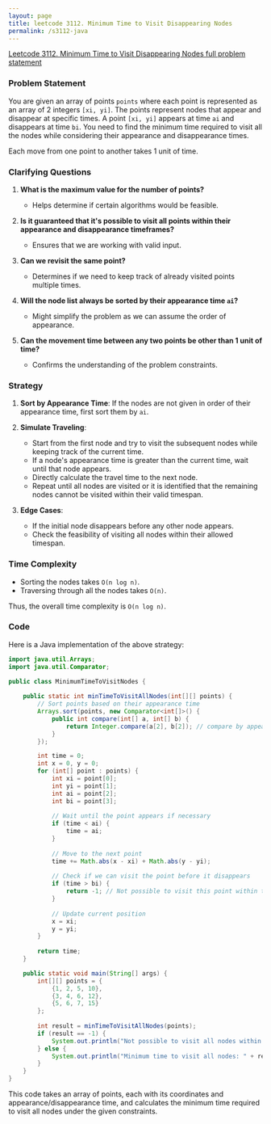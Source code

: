 ```yaml
---
layout: page
title: leetcode 3112. Minimum Time to Visit Disappearing Nodes
permalink: /s3112-java
---
```

[Leetcode 3112. Minimum Time to Visit Disappearing Nodes full problem statement](https://algoadvance.github.io/algoadvance/l3112)
### Problem Statement

You are given an array of points `points` where each point is represented as an array of 2 integers `[xi, yi]`. The points represent nodes that appear and disappear at specific times. A point `[xi, yi]` appears at time `ai` and disappears at time `bi`. You need to find the minimum time required to visit all the nodes while considering their appearance and disappearance times.

Each move from one point to another takes 1 unit of time.

### Clarifying Questions

1. **What is the maximum value for the number of points?**
   - Helps determine if certain algorithms would be feasible.

2. **Is it guaranteed that it's possible to visit all points within their appearance and disappearance timeframes?**
   - Ensures that we are working with valid input.

3. **Can we revisit the same point?**
   - Determines if we need to keep track of already visited points multiple times.

4. **Will the node list always be sorted by their appearance time `ai`?**
   - Might simplify the problem as we can assume the order of appearance.

5. **Can the movement time between any two points be other than 1 unit of time?**
   - Confirms the understanding of the problem constraints.

### Strategy

1. **Sort by Appearance Time**: If the nodes are not given in order of their appearance time, first sort them by `ai`.

2. **Simulate Traveling**:
   - Start from the first node and try to visit the subsequent nodes while keeping track of the current time.
   - If a node's appearance time is greater than the current time, wait until that node appears.
   - Directly calculate the travel time to the next node.
   - Repeat until all nodes are visited or it is identified that the remaining nodes cannot be visited within their valid timespan.

3. **Edge Cases**:
   - If the initial node disappears before any other node appears.
   - Check the feasibility of visiting all nodes within their allowed timespan.

### Time Complexity

- Sorting the nodes takes `O(n log n)`.
- Traversing through all the nodes takes `O(n)`.

Thus, the overall time complexity is `O(n log n)`.

### Code

Here is a Java implementation of the above strategy:

```java
import java.util.Arrays;
import java.util.Comparator;

public class MinimumTimeToVisitNodes {
    
    public static int minTimeToVisitAllNodes(int[][] points) {
        // Sort points based on their appearance time
        Arrays.sort(points, new Comparator<int[]>() {
            public int compare(int[] a, int[] b) {
                return Integer.compare(a[2], b[2]); // compare by appearance time `ai`
            }
        });

        int time = 0;
        int x = 0, y = 0;
        for (int[] point : points) {
            int xi = point[0];
            int yi = point[1];
            int ai = point[2];
            int bi = point[3];
            
            // Wait until the point appears if necessary
            if (time < ai) {
                time = ai;
            }
            
            // Move to the next point
            time += Math.abs(x - xi) + Math.abs(y - yi);
            
            // Check if we can visit the point before it disappears
            if (time > bi) {
                return -1; // Not possible to visit this point within the time range
            }
            
            // Update current position
            x = xi;
            y = yi;
        }
        
        return time;
    }

    public static void main(String[] args) {
        int[][] points = {
            {1, 2, 5, 10},
            {3, 4, 6, 12},
            {5, 6, 7, 15}
        };
        
        int result = minTimeToVisitAllNodes(points);
        if (result == -1) {
            System.out.println("Not possible to visit all nodes within their appearance and disappearance times.");
        } else {
            System.out.println("Minimum time to visit all nodes: " + result);
        }
    }
}
```

This code takes an array of points, each with its coordinates and appearance/disappearance time, and calculates the minimum time required to visit all nodes under the given constraints.